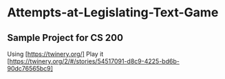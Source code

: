 # Attempts-at-Legislating-Text-Game

## Sample Project for CS 200
Using [https://twinery.org/]
Play it [https://twinery.org/2/#/stories/54517091-d8c9-4225-bd6b-90dc76565bc9]
